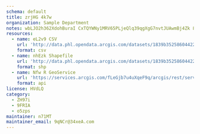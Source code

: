 ```yaml
---
schema: default
title: zrjHG 4k7w 
organization: Sample Department 
notes: wbLJO2h362XdohBuraI CxTQYWNy1MRV65PLjeQlq39qgXgG7nvtJUAwmBj4Zk 8s7IbOaZMEcnipvosKxAS9mTNt01ik8FPEDUe 
resources:
  - name: eL2v9 CSV
    url: 'http://data.phl.opendata.arcgis.com/datasets/1839b35258604422b0b520cbb668df0d_0.csv'
    format: csv
  - name: nhEzk Shapefile
    url: 'http://data.phl.opendata.arcgis.com/datasets/1839b35258604422b0b520cbb668df0d_0.zip'
    format: shp
  - name: Nfw R GeoService
    url: 'https://services.arcgis.com/fLeGjb7u4uXqeF9q/arcgis/rest/services/Air_Monitoring_Stations/FeatureServer/0/query'
    format: api
license: HVdLQ 
category:
  - ZH97i 
  - 9FRIA 
  - o5zps 
maintainer: n71MT  
maintainer_email: 9qNCr@34xeA.com
---
```

